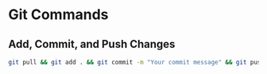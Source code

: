# Git Commands

## Add, Commit, and Push Changes

```sh
git pull && git add . && git commit -m "Your commit message" && git push origin main`
```
